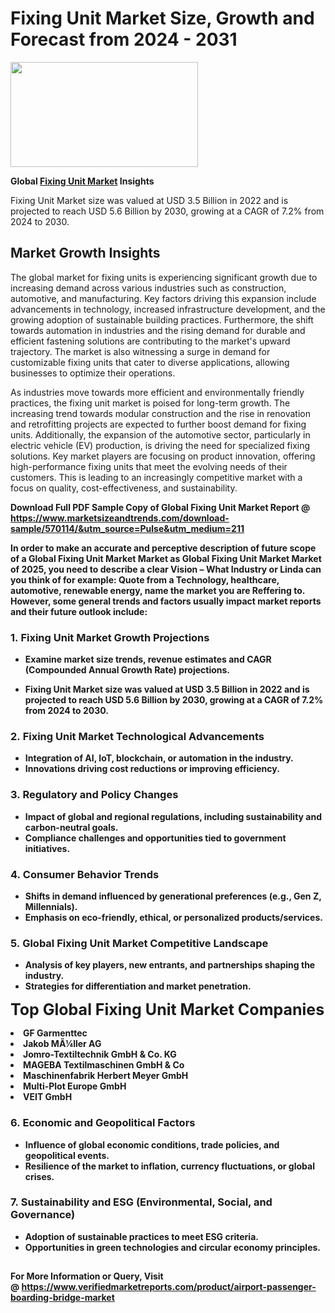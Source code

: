 <H1>Fixing Unit Market Size, Growth and Forecast from 2024 - 2031</H1><img class="aligncenter size-medium wp-image-584254" src="https://thirdeyenews.in/wp-content/uploads/2024/09/Global-Market-Research-300x168.jpeg" alt="" width="300" height="168" /><p><strong>Global&nbsp;<a href="https://www.marketsizeandtrends.com/download-sample/570114/&amp;utm_source=Pulse&amp;utm_medium=211">Fixing Unit Market</a> Insights</strong></p><p>Fixing Unit Market size was valued at USD 3.5 Billion in 2022 and is projected to reach USD 5.6 Billion by 2030, growing at a CAGR of 7.2% from 2024 to 2030.</p><p><!DOCTYPE html> <html lang="en"> <head> <meta charset="UTF-8"> <meta name="viewport" content="width=device-width, initial-scale=1.0"> <title>Market Growth Insights</title> </head> <body> <h2>Market Growth Insights</h2> <p>The global market for fixing units is experiencing significant growth due to increasing demand across various industries such as construction, automotive, and manufacturing. Key factors driving this expansion include advancements in technology, increased infrastructure development, and the growing adoption of sustainable building practices. Furthermore, the shift towards automation in industries and the rising demand for durable and efficient fastening solutions are contributing to the market's upward trajectory. The market is also witnessing a surge in demand for customizable fixing units that cater to diverse applications, allowing businesses to optimize their operations.</p> <p><strong></strong></p> <p>As industries move towards more efficient and environmentally friendly practices, the fixing unit market is poised for long-term growth. The increasing trend towards modular construction and the rise in renovation and retrofitting projects are expected to further boost demand for fixing units. Additionally, the expansion of the automotive sector, particularly in electric vehicle (EV) production, is driving the need for specialized fixing solutions. Key market players are focusing on product innovation, offering high-performance fixing units that meet the evolving needs of their customers. This is leading to an increasingly competitive market with a focus on quality, cost-effectiveness, and sustainability.</p> <p><strong></p><p><span class=""><strong>Download Full PDF Sample Copy of Global Fixing Unit Market Report</strong> @ <a href="https://www.marketsizeandtrends.com/download-sample/570114/&amp;utm_source=Pulse&amp;utm_medium=211" target="_blank">https://www.marketsizeandtrends.com/download-sample/570114/&amp;utm_source=Pulse&amp;utm_medium=211</a></span></p><p>In order to make an accurate and perceptive description of future scope of a Global&nbsp;Fixing Unit Market Market as Global&nbsp;Fixing Unit Market Market of 2025, you need to describe a clear Vision &ndash; What Industry or Linda can you think of for example: Quote from a Technology, healthcare, automotive, renewable energy, name the market you are Reffering to. However, some general trends and factors usually impact market reports and their future outlook include:</p><h3>1.&nbsp;<strong>Fixing Unit Market Growth Projections</strong></h3><ul><li>Examine market size trends, revenue estimates and CAGR (Compounded Annual Growth Rate) projections.</li><li><p>Fixing Unit Market size was valued at USD 3.5 Billion in 2022 and is projected to reach USD 5.6 Billion by 2030, growing at a CAGR of 7.2% from 2024 to 2030.</p></li></ul><h3>2.&nbsp;<strong>Fixing Unit Market Technological Advancements</strong></h3><ul><li>Integration of AI, IoT, blockchain, or automation in the industry.</li><li>Innovations driving cost reductions or improving efficiency.</li></ul><h3>3.&nbsp;<strong>Regulatory and Policy Changes</strong></h3><ul><li>Impact of global and regional regulations, including sustainability and carbon-neutral goals.</li><li>Compliance challenges and opportunities tied to government initiatives.</li></ul><h3>4.&nbsp;<strong>Consumer Behavior Trends</strong></h3><ul><li>Shifts in demand influenced by generational preferences (e.g., Gen Z, Millennials).</li><li>Emphasis on eco-friendly, ethical, or personalized products/services.</li></ul><h3>5.&nbsp;<strong>Global Fixing Unit Market Competitive Landscape</strong></h3><ul><li>Analysis of key players, new entrants, and partnerships shaping the industry.</li><li>Strategies for differentiation and market penetration.</li></ul><p data-pm-slice="1 1 []"><span style="color: inherit; font-family: inherit; font-size: 25px;">Top Global Fixing Unit Market Companies</span></p><div class="" data-test-id=""><p><li>GF Garmenttec</li><li> Jakob MÃ¼ller AG</li><li> Jomro-Textiltechnik GmbH & Co. KG</li><li> MAGEBA Textilmaschinen GmbH & Co</li><li> Maschinenfabrik Herbert Meyer GmbH</li><li> Multi-Plot Europe GmbH</li><li> VEIT GmbH</li></p></div><h3>6.&nbsp;<strong>Economic and Geopolitical Factors</strong></h3><ul><li>Influence of global economic conditions, trade policies, and geopolitical events.</li><li>Resilience of the market to inflation, currency fluctuations, or global crises.</li></ul><h3>7.&nbsp;<strong>Sustainability and ESG (Environmental, Social, and Governance)</strong></h3><ul><li>Adoption of sustainable practices to meet ESG criteria.</li><li>Opportunities in green technologies and circular economy principles.</li></ul><h2><strong style="font-size: 14px;">For More Information or Query, Visit @&nbsp;</strong><a style="background-color: #ffffff; font-size: 14px;" href="https://www.marketsizeandtrends.com/report/fixing-unit-market/" target="_blank">https://www.verifiedmarketreports.com/product/airport-passenger-boarding-bridge-market</a></h2>
